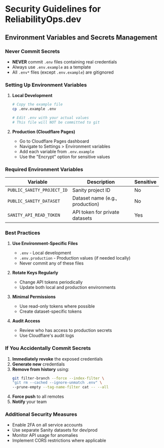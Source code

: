 # Security Guidelines for ReliabilityOps.dev

## Environment Variables and Secrets Management

### Never Commit Secrets
- **NEVER** commit `.env` files containing real credentials
- Always use `.env.example` as a template
- All `.env*` files (except `.env.example`) are gitignored

### Setting Up Environment Variables

1. **Local Development**
   ```bash
   # Copy the example file
   cp .env.example .env
   
   # Edit .env with your actual values
   # This file will NOT be committed to git
   ```

2. **Production (Cloudflare Pages)**
   - Go to Cloudflare Pages dashboard
   - Navigate to Settings > Environment variables
   - Add each variable from `.env.example`
   - Use the "Encrypt" option for sensitive values

### Required Environment Variables

| Variable | Description | Sensitive |
|----------|-------------|-----------|
| `PUBLIC_SANITY_PROJECT_ID` | Sanity project ID | No |
| `PUBLIC_SANITY_DATASET` | Dataset name (e.g., production) | No |
| `SANITY_API_READ_TOKEN` | API token for private datasets | Yes |

### Best Practices

1. **Use Environment-Specific Files**
   - `.env` - Local development
   - `.env.production` - Production values (if needed locally)
   - Never commit any of these files

2. **Rotate Keys Regularly**
   - Change API tokens periodically
   - Update both local and production environments

3. **Minimal Permissions**
   - Use read-only tokens where possible
   - Create dataset-specific tokens

4. **Audit Access**
   - Review who has access to production secrets
   - Use Cloudflare's audit logs

### If You Accidentally Commit Secrets

1. **Immediately revoke** the exposed credentials
2. **Generate new** credentials
3. **Remove from history** using:
   ```bash
   git filter-branch --force --index-filter \
   "git rm --cached --ignore-unmatch .env" \
   --prune-empty --tag-name-filter cat -- --all
   ```
4. **Force push** to all remotes
5. **Notify** your team

### Additional Security Measures

- Enable 2FA on all service accounts
- Use separate Sanity datasets for dev/prod
- Monitor API usage for anomalies
- Implement CORS restrictions where applicable